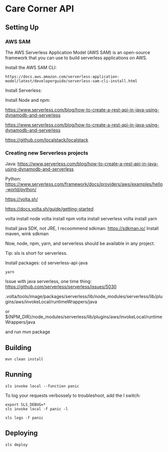# Care Corner API


## Setting Up

### AWS SAM

The AWS Serverless Application Model (AWS SAM) is an open-source framework
that you can use to build serverless applications on AWS.

Install the AWS SAM CLI:

    https://docs.aws.amazon.com/serverless-application-model/latest/developerguide/serverless-sam-cli-install.html




Install Serverless:

Install Node and npm:



https://www.serverless.com/blog/how-to-create-a-rest-api-in-java-using-dynamodb-and-serverless


 https://www.serverless.com/blog/how-to-create-a-rest-api-in-java-using-dynamodb-and-serverless


 https://github.com/localstack/localstack



### Creating new Serverless projects


Java: https://www.serverless.com/blog/how-to-create-a-rest-api-in-java-using-dynamodb-and-serverless

Python: https://www.serverless.com/framework/docs/providers/aws/examples/hello-world/python/

https://volta.sh/

  https://docs.volta.sh/guide/getting-started

  volta install node
  volta install npm
  volta install serverless
  volta install yarn

Install java SDK, not JRE, I recoommend sdkman: https://sdkman.io/
Install maven, wink sdkman

  Now, node, npm, yarn, and serverless should be available in any project.

  Tip: sls is short for serverless.


Install packages:
    cd serverless-api-java

    yarn

Issue with java serverless, one time thing:
https://github.com/serverless/serverless/issues/5030

.volta/tools/image/packages/serverless/lib/node_modules/serverless/lib/plugins/aws/invokeLocal/runtimeWrappers/java

or ${NPM_DIR}/node_modules/serverless/lib/plugins/aws/invokeLocal/runtimeWrappers/java

and run mvn package

## Building

    mvn clean install

## Running


    sls invoke local --function panic

To log your requests verbossely to troubleshoot, add the l switch:

    export SLS_DEBUG=*
    sls invoke local -f panic -l

    sls logs -f panic


## Deploying

    sls deploy

